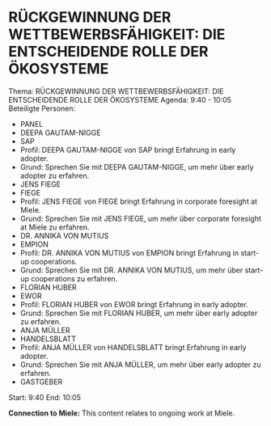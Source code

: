 # RÜCKGEWINNUNG DER WETTBEWERBSFÄHIGKEIT: DIE ENTSCHEIDENDE ROLLE DER ÖKOSYSTEME
Thema: RÜCKGEWINNUNG DER WETTBEWERBSFÄHIGKEIT: DIE ENTSCHEIDENDE ROLLE DER ÖKOSYSTEME
Agenda: 9:40 - 10:05
Beteiligte Personen:
- PANEL
- DEEPA GAUTAM-NIGGE
- SAP
- Profil: DEEPA GAUTAM-NIGGE von SAP bringt Erfahrung in early adopter.
- Grund: Sprechen Sie mit DEEPA GAUTAM-NIGGE, um mehr über early adopter zu erfahren.
- JENS FIEGE
- FIEGE
- Profil: JENS FIEGE von FIEGE bringt Erfahrung in corporate foresight at Miele.
- Grund: Sprechen Sie mit JENS FIEGE, um mehr über corporate foresight at Miele zu erfahren.
- DR. ANNIKA VON MUTIUS
- EMPION
- Profil: DR. ANNIKA VON MUTIUS von EMPION bringt Erfahrung in start-up cooperations.
- Grund: Sprechen Sie mit DR. ANNIKA VON MUTIUS, um mehr über start-up cooperations zu erfahren.
- FLORIAN HUBER
- EWOR
- Profil: FLORIAN HUBER von EWOR bringt Erfahrung in early adopter.
- Grund: Sprechen Sie mit FLORIAN HUBER, um mehr über early adopter zu erfahren.
- ANJA MÜLLER
- HANDELSBLATT
- Profil: ANJA MÜLLER von HANDELSBLATT bringt Erfahrung in early adopter.
- Grund: Sprechen Sie mit ANJA MÜLLER, um mehr über early adopter zu erfahren.
- GASTGEBER

Start: 9:40
End: 10:05

**Connection to Miele:** This content relates to ongoing work at Miele.
